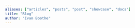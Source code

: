 ```yaml
---
aliases: ["articles", "posts", "post", "showcase", "docs"]
title: "Blog"
author: "Ivan Boothe"
---
```

